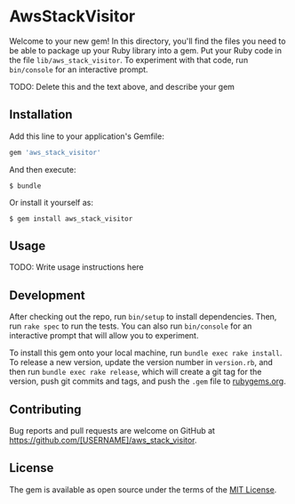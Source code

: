 # AwsStackVisitor

Welcome to your new gem! In this directory, you'll find the files you need to be able to package up your Ruby library into a gem. Put your Ruby code in the file `lib/aws_stack_visitor`. To experiment with that code, run `bin/console` for an interactive prompt.

TODO: Delete this and the text above, and describe your gem

## Installation

Add this line to your application's Gemfile:

```ruby
gem 'aws_stack_visitor'
```

And then execute:

    $ bundle

Or install it yourself as:

    $ gem install aws_stack_visitor

## Usage

TODO: Write usage instructions here

## Development

After checking out the repo, run `bin/setup` to install dependencies. Then, run `rake spec` to run the tests. You can also run `bin/console` for an interactive prompt that will allow you to experiment.

To install this gem onto your local machine, run `bundle exec rake install`. To release a new version, update the version number in `version.rb`, and then run `bundle exec rake release`, which will create a git tag for the version, push git commits and tags, and push the `.gem` file to [rubygems.org](https://rubygems.org).

## Contributing

Bug reports and pull requests are welcome on GitHub at https://github.com/[USERNAME]/aws_stack_visitor.

## License

The gem is available as open source under the terms of the [MIT License](https://opensource.org/licenses/MIT).
